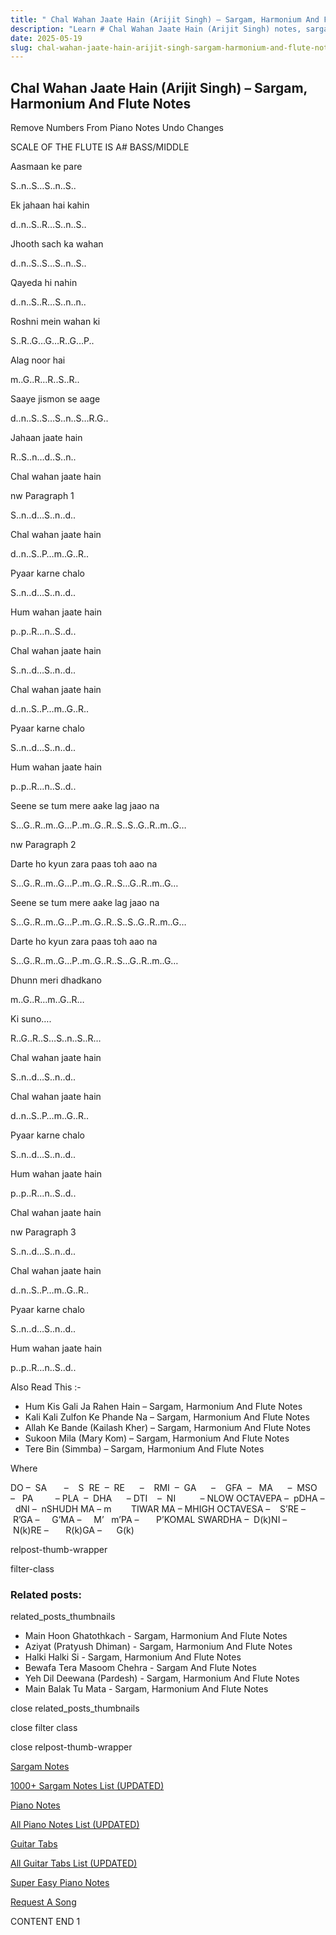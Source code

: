 ```yaml
---
title: " Chal Wahan Jaate Hain (Arijit Singh) – Sargam, Harmonium And Flute Notes"
description: "Learn # Chal Wahan Jaate Hain (Arijit Singh) notes, sargam, harmonium notations and flute notes. Easy step-by-step tutorial for beginners."
date: 2025-05-19
slug: chal-wahan-jaate-hain-arijit-singh-sargam-harmonium-and-flute-notes
---
```


## Chal Wahan Jaate Hain (Arijit Singh) – Sargam, Harmonium And Flute Notes

Remove Numbers From Piano Notes
Undo Changes

SCALE OF THE FLUTE IS A# BASS/MIDDLE

Aasmaan ke pare

S..n..S…S..n..S..

Ek jahaan hai kahin

d..n..S..R…S..n..S..

Jhooth sach ka wahan

d..n..S..S…S..n..S..

Qayeda hi nahin

d..n..S..R…S..n..n..

Roshni mein wahan ki

S..R..G…G…R..G…P..

Alag noor hai

m..G..R…R..S..R..

Saaye jismon se aage

d..n..S..S…S..n..S…R.G..

Jahaan jaate hain

R..S..n…d..S..n..

Chal wahan jaate hain

nw Paragraph 1

S..n..d…S..n..d..

Chal wahan jaate hain

d..n..S..P…m..G..R..

Pyaar karne chalo

S..n..d…S..n..d..

Hum wahan jaate hain

p..p..R…n..S..d..

Chal wahan jaate hain

S..n..d…S..n..d..

Chal wahan jaate hain

d..n..S..P…m..G..R..

Pyaar karne chalo

S..n..d…S..n..d..

Hum wahan jaate hain

p..p..R…n..S..d..

Seene se tum mere aake lag jaao na

S…G..R..m..G…P..m..G..R..S..S..G..R..m..G…

nw Paragraph 2

Darte ho kyun zara paas toh aao na

S…G..R..m..G…P..m..G..R..S…G..R..m..G…

Seene se tum mere aake lag jaao na

S…G..R..m..G…P..m..G..R..S..S..G..R..m..G…

Darte ho kyun zara paas toh aao na

S…G..R..m..G…P..m..G..R..S…G..R..m..G…

Dhunn meri dhadkano

m..G..R…m..G..R…

Ki suno….

R..G..R..S…S..n..S..R…

Chal wahan jaate hain

S..n..d…S..n..d..

Chal wahan jaate hain

d..n..S..P…m..G..R..

Pyaar karne chalo

S..n..d…S..n..d..

Hum wahan jaate hain

p..p..R…n..S..d..

Chal wahan jaate hain

nw Paragraph 3

S..n..d…S..n..d..

Chal wahan jaate hain

d..n..S..P…m..G..R..

Pyaar karne chalo

S..n..d…S..n..d..

Hum wahan jaate hain

p..p..R…n..S..d..

Also Read This :-

- Hum Kis Gali Ja Rahen Hain – Sargam, Harmonium And Flute Notes
- Kali Kali Zulfon Ke Phande Na – Sargam, Harmonium And Flute Notes
- Allah Ke Bande (Kailash Kher) – Sargam, Harmonium And Flute Notes
- Sukoon Mila (Mary Kom) – Sargam, Harmonium And Flute Notes
- Tere Bin (Simmba) – Sargam, Harmonium And Flute Notes

Where

DO –  SA       –    S  RE  –  RE      –    RMI  –  GA      –    GFA  –   MA      –  MSO  –   PA         – PLA  –  DHA      – DTI    –  NI          – NLOW OCTAVEPA –  pDHA –  dNI –  nSHUDH MA – m        TIWAR MA – MHIGH OCTAVESA –    S’RE –     R’GA –     G’MA –     M’   m’PA –       P’KOMAL SWARDHA –  D(k)NI –       N(k)RE –       R(k)GA –      G(k)

relpost-thumb-wrapper

filter-class

### Related posts:

related_posts_thumbnails

- Main Hoon Ghatothkach - Sargam, Harmonium And Flute Notes
- Aziyat (Pratyush Dhiman) - Sargam, Harmonium And Flute Notes
- Halki Halki Si - Sargam, Harmonium And Flute Notes
- Bewafa Tera Masoom Chehra - Sargam And Flute Notes
- Yeh Dil Deewana (Pardesh) - Sargam, Harmonium And Flute Notes
- Main Balak Tu Mata - Sargam, Harmonium And Flute Notes

close related_posts_thumbnails

close filter class

close relpost-thumb-wrapper

[Sargam Notes](/sargam-notes.html)

[1000+ Sargam Notes List (UPDATED)](/all-songs-list-sargam-notes.html)

[Piano Notes](/piano-notes.html)

[All Piano Notes List (UPDATED)](/all-songs-list-piano-notes.html)

[Guitar Tabs](/guitar-tabs.html)

[All Guitar Tabs List (UPDATED)](/all-songs-list-guitar-tabs.html)

[Super Easy Piano Notes](https://studywall.in/)

[Request A Song](/request-a-song.html)

CONTENT END 1
